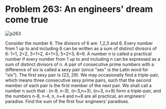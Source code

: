 # Problem 263: An engineers' dream come true

![p263](img/263.gif)

Consider the number 6. The divisors of 6 are: 1,2,3 and 6. Every number
from 1 up to and including 6 can be written as a sum of distinct
divisors of 6: 1=1, 2=2, 3=1+2, 4=1+3, 5=2+3, 6=6. A number n is called
a practical number if every number from 1 up to and including n can be
expressed as a sum of distinct divisors of n. A pair of consecutive
prime numbers with a difference of six is called a sexy pair (since
"sex" is the Latin word for "six"). The first sexy pair is (23, 29). We
may occasionally find a triple-pair, which means three consecutive sexy
prime pairs, such that the second member of each pair is the first
member of the next pair. We shall call a number n such that : (n-9,
n-3), (n-3,n+3), (n+3, n+9) form a triple-pair, and the numbers n-8,
n-4, n, n+4 and n+8 are all practical, an engineers’ paradise. Find the
sum of the first four engineers’ paradises.